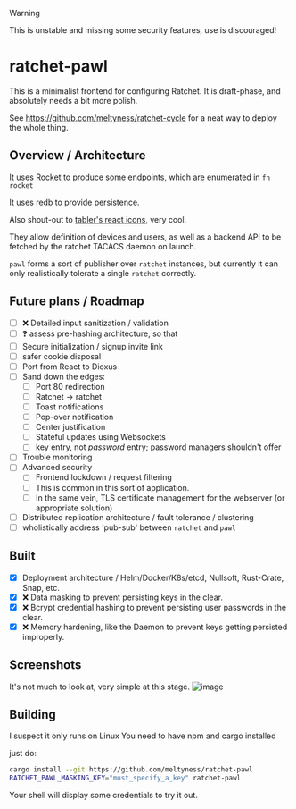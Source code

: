 > [!WARNING]
> This is unstable and missing some security features, use is discouraged!
# ratchet-pawl

This is a minimalist frontend for configuring Ratchet. It is draft-phase, and absolutely needs a bit more polish.

See https://github.com/meltyness/ratchet-cycle for a neat way to deploy the whole thing.

## Overview / Architecture
It uses [Rocket](https://rocket.rs) to produce some endpoints, which are enumerated in `fn rocket`

It uses [redb](https://redb.org) to provide persistence.

Also shout-out to [tabler's react icons](https://www.npmjs.com/package/@tabler/icons-react), very cool.

They allow definition of devices and users, as well as a backend API to be fetched by the ratchet TACACS daemon on launch.

`pawl` forms a sort of publisher over `ratchet` instances, but currently it can only realistically tolerate a single `ratchet` correctly.

## Future plans / Roadmap
- [ ] ❌ Detailed input sanitization / validation
- [ ] ❓ assess pre-hashing architecture, so that
- [ ] Secure initialization / signup invite link
- [ ] safer cookie disposal
- [ ] Port from React to Dioxus
- [ ] Sand down the edges:
  - [ ] Port 80 redirection 
  - [ ] Ratchet -> ratchet
  - [ ] Toast notifications
  - [ ] Pop-over notification
  - [ ] Center justification
  - [ ] Stateful updates using Websockets
  - [ ] key entry, not *password* entry; password managers shouldn't offer
- [ ] Trouble monitoring
- [ ] Advanced security
  - [ ] Frontend lockdown / request filtering
  - [ ] This is common in this sort of application.
  - [ ] In the same vein, TLS certificate management for the webserver (or appropriate solution)
- [ ] Distributed replication architecture / fault tolerance / clustering
- [ ] wholistically address 'pub-sub' between `ratchet` and `pawl`

## Built

- [x] Deployment architecture / Helm/Docker/K8s/etcd, Nullsoft, Rust-Crate, Snap, etc.
- [x] ❌ Data masking to prevent persisting keys in the clear.
- [x] ❌ Bcrypt credential hashing to prevent persisting user passwords in the clear.
- [x] ❌ Memory hardening, like the Daemon to prevent keys getting persisted improperly.

## Screenshots
It's not much to look at, very simple at this stage.
![image](https://github.com/user-attachments/assets/536b3a04-2b3c-4b2f-bd29-1f3d652fd89e)

## Building
I suspect it only runs on Linux
You need to have npm and cargo installed

just do:

```bash
cargo install --git https://github.com/meltyness/ratchet-pawl
RATCHET_PAWL_MASKING_KEY="must_specify_a_key" ratchet-pawl
```

Your shell will display some credentials to try it out.
